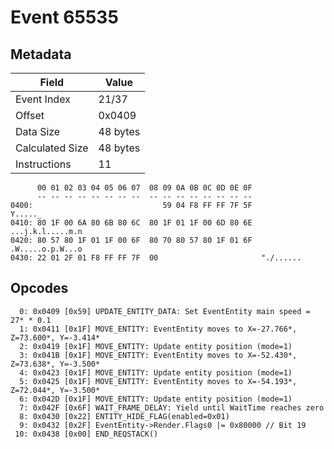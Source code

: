 # Event 65535

## Metadata

| Field           | Value    |
|-----------------|----------|
| Event Index     | 21/37    |
| Offset          | 0x0409   |
| Data Size       | 48 bytes |
| Calculated Size | 48 bytes |
| Instructions    | 11       |

```
      00 01 02 03 04 05 06 07  08 09 0A 0B 0C 0D 0E 0F
      -- -- -- -- -- -- -- --  -- -- -- -- -- -- -- --
0400:                             59 04 F8 FF FF 7F 5F           Y....._
0410: 80 1F 00 6A 80 6B 80 6C  80 1F 01 1F 00 6D 80 6E  ...j.k.l.....m.n
0420: 80 57 80 1F 01 1F 00 6F  80 70 80 57 80 1F 01 6F  .W.....o.p.W...o
0430: 22 01 2F 01 F8 FF FF 7F  00                       "./......       
```

## Opcodes

```
  0: 0x0409 [0x59] UPDATE_ENTITY_DATA: Set EventEntity main speed = 27* * 0.1
  1: 0x0411 [0x1F] MOVE_ENTITY: EventEntity moves to X=-27.766*, Z=73.600*, Y=-3.414*
  2: 0x0419 [0x1F] MOVE_ENTITY: Update entity position (mode=1)
  3: 0x041B [0x1F] MOVE_ENTITY: EventEntity moves to X=-52.430*, Z=73.638*, Y=-3.500*
  4: 0x0423 [0x1F] MOVE_ENTITY: Update entity position (mode=1)
  5: 0x0425 [0x1F] MOVE_ENTITY: EventEntity moves to X=-54.193*, Z=72.044*, Y=-3.500*
  6: 0x042D [0x1F] MOVE_ENTITY: Update entity position (mode=1)
  7: 0x042F [0x6F] WAIT_FRAME_DELAY: Yield until WaitTime reaches zero
  8: 0x0430 [0x22] ENTITY_HIDE_FLAG(enabled=0x01)
  9: 0x0432 [0x2F] EventEntity->Render.Flags0 |= 0x80000 // Bit 19
 10: 0x0438 [0x00] END_REQSTACK()
```
